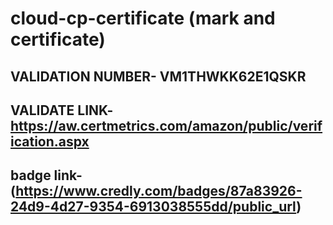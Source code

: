 # cloud-cp-certificate (mark and certificate)
 VALIDATION NUMBER- VM1THWKK62E1QSKR
 ------------------
 VALIDATE LINK- https://aw.certmetrics.com/amazon/public/verification.aspx
---------------------
badge link- (https://www.credly.com/badges/87a83926-24d9-4d27-9354-6913038555dd/public_url)
-----------

